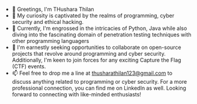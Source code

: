 
- 👋 Greetings, I'm THushara Thilan
- 👀 My curiosity is captivated by the realms of programming, cyber security and ethical hacking.
- 🌱 Currently, I'm engrossed in the intricacies of Python, Java while also diving into the fascinating domain of penetration testing techniques with other programming languagers
- 💞️ I'm earnestly seeking opportunities to collaborate on open-source projects that revolve around programming and cyber security. Additionally, I'm keen to join forces for any exciting Capture the Flag (CTF) events.
- 📫 Feel free to drop me a line at thusharathilan123@gmail.com to discuss anything related to programming or cyber security. For a more professional connection, you can find me on LinkedIn as well. Looking forward to connecting with like-minded enthusiasts!

<!---
LUC1f3R-0/LUC1f3R-0 is a ✨ special ✨ repository because its `README.md` (this file) appears on your GitHub profile.
You can click the Preview link to take a look at your changes.
--->
